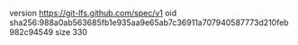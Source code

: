 version https://git-lfs.github.com/spec/v1
oid sha256:988a0ab563685fb1e935aa9e65ab7c36911a707940587773d210feb982c94549
size 330
